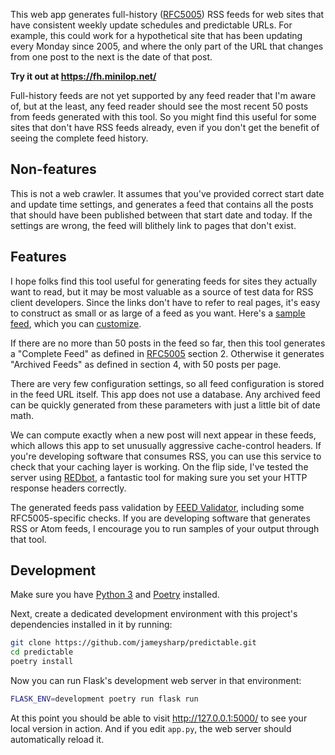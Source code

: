This web app generates full-history ([RFC5005][]) RSS feeds for web
sites that have consistent weekly update schedules and predictable URLs.
For example, this could work for a hypothetical site that has been
updating every Monday since 2005, and where the only part of the URL
that changes from one post to the next is the date of that post.

[RFC5005]: https://tools.ietf.org/html/rfc5005

**Try it out at <https://fh.minilop.net/>**

Full-history feeds are not yet supported by any feed reader that I'm
aware of, but at the least, any feed reader should see the most recent
50 posts from feeds generated with this tool. So you might find this
useful for some sites that don't have RSS feeds already, even if you
don't get the benefit of seeing the complete feed history.

## Non-features

This is not a web crawler. It assumes that you've provided correct start
date and update time settings, and generates a feed that contains all
the posts that should have been published between that start date and
today. If the settings are wrong, the feed will blithely link to pages
that don't exist.

## Features

I hope folks find this tool useful for generating feeds for sites they
actually want to read, but it may be most valuable as a source of test
data for RSS client developers. Since the links don't have to refer to
real pages, it's easy to construct as small or as large of a feed as you
want. Here's a [sample feed][], which you can [customize][].

[sample feed]: https://fh.minilop.net/f/UTC/2d2d35b394/http://example.com/%25y%25m%25d
[customize]: https://fh.minilop.net/e/UTC/2d2d35b394/http://example.com/%25y%25m%25d

If there are no more than 50 posts in the feed so far, then this tool
generates a "Complete Feed" as defined in [RFC5005][] section 2.
Otherwise it generates "Archived Feeds" as defined in section 4, with 50
posts per page.

There are very few configuration settings, so all feed configuration is
stored in the feed URL itself. This app does not use a database. Any
archived feed can be quickly generated from these parameters with just a
little bit of date math.

We can compute exactly when a new post will next appear in these feeds,
which allows this app to set unusually aggressive cache-control headers.
If you're developing software that consumes RSS, you can use this
service to check that your caching layer is working. On the flip side,
I've tested the server using [REDbot][], a fantastic tool for making
sure you set your HTTP response headers correctly.

[REDbot]: https://redbot.org/

The generated feeds pass validation by [FEED Validator][], including
some RFC5005-specific checks. If you are developing software that
generates RSS or Atom feeds, I encourage you to run samples of your
output through that tool.

[FEED Validator]: http://www.feedvalidator.org/

## Development

Make sure you have [Python 3][] and [Poetry][] installed.

[Python 3]: http://docs.python-guide.org/en/latest/starting/installation/
[Poetry]: https://python-poetry.org/docs/#installation

Next, create a dedicated development environment with this project's
dependencies installed in it by running:

```sh
git clone https://github.com/jameysharp/predictable.git
cd predictable
poetry install
```

Now you can run Flask's development web server in that environment:

```sh
FLASK_ENV=development poetry run flask run
```

At this point you should be able to visit <http://127.0.0.1:5000/> to
see your local version in action. And if you edit `app.py`, the web
server should automatically reload it.
